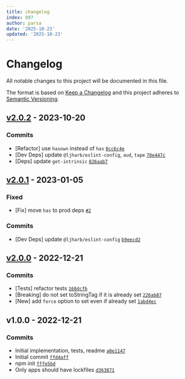 ```yaml
---
title: changelog
index: 897
author: parsa
date: '2025-10-23'
updated: '2025-10-23'
---
```

# Changelog

All notable changes to this project will be documented in this file.

The format is based on [Keep a Changelog](https://keepachangelog.com/en/1.0.0/)
and this project adheres to [Semantic Versioning](https://semver.org/spec/v2.0.0.html).

## [v2.0.2](https://github.com/es-shims/es-set-tostringtag/compare/v2.0.1...v2.0.2) - 2023-10-20

### Commits

- [Refactor] use `hasown` instead of `has` [`0cc6c4e`](https://github.com/es-shims/es-set-tostringtag/commit/0cc6c4e61fd13e8f00b85424ae6e541ebf289e74)
- [Dev Deps] update `@ljharb/eslint-config`, `aud`, `tape` [`70e447c`](https://github.com/es-shims/es-set-tostringtag/commit/70e447cf9f82b896ddf359fda0a0498c16cf3ed2)
- [Deps] update `get-intrinsic` [`826aab7`](https://github.com/es-shims/es-set-tostringtag/commit/826aab76180392871c8efa99acc0f0bbf775c64e)

## [v2.0.1](https://github.com/es-shims/es-set-tostringtag/compare/v2.0.0...v2.0.1) - 2023-01-05

### Fixed

- [Fix] move `has` to prod deps [`#2`](https://github.com/es-shims/es-set-tostringtag/issues/2)

### Commits

- [Dev Deps] update `@ljharb/eslint-config` [`b9eecd2`](https://github.com/es-shims/es-set-tostringtag/commit/b9eecd23c10b7b43ba75089ac8ff8cc6b295798b)

## [v2.0.0](https://github.com/es-shims/es-set-tostringtag/compare/v1.0.0...v2.0.0) - 2022-12-21

### Commits

- [Tests] refactor tests [`168dcfb`](https://github.com/es-shims/es-set-tostringtag/commit/168dcfbb535c279dc48ccdc89419155125aaec18)
- [Breaking] do not set toStringTag if it is already set [`226ab87`](https://github.com/es-shims/es-set-tostringtag/commit/226ab874192c625d9e5f0e599d3f60d2b2aa83b5)
- [New] add `force` option to set even if already set [`1abd4ec`](https://github.com/es-shims/es-set-tostringtag/commit/1abd4ecb282f19718c4518284b0293a343564505)

## v1.0.0 - 2022-12-21

### Commits

- Initial implementation, tests, readme [`a0e1147`](https://github.com/es-shims/es-set-tostringtag/commit/a0e11473f79a233b46374525c962ea1b4d42418a)
- Initial commit [`ffd4aff`](https://github.com/es-shims/es-set-tostringtag/commit/ffd4afffbeebf29aff0d87a7cfc3f7844e09fe68)
- npm init [`fffe5bd`](https://github.com/es-shims/es-set-tostringtag/commit/fffe5bd1d1146d084730a387a9c672371f4a8fff)
- Only apps should have lockfiles [`d363871`](https://github.com/es-shims/es-set-tostringtag/commit/d36387139465623e161a15dbd39120537f150c62)
